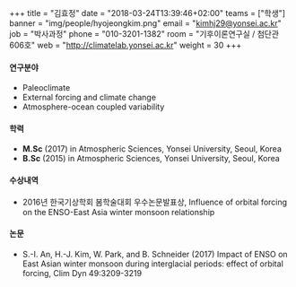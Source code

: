 +++
title = "김효정"
date = "2018-03-24T13:39:46+02:00"
teams = ["학생"]
banner = "img/people/hyojeongkim.png"
email = "kimhj29@yonsei.ac.kr"
job = "박사과정"
phone = "010-3201-1382"
room = "기후이론연구실 / 첨단관 606호"
web = "http://climatelab.yonsei.ac.kr"
weight = 30
+++

#### 연구분야
+ Paleoclimate
+ External forcing and climate change
+ Atmosphere-ocean coupled variability

#### 학력
 + **M.Sc** (2017) in Atmospheric Sciences, Yonsei University, Seoul, Korea
 + **B.Sc** (2015) in Atmospheric Sciences, Yonsei University, Seoul, Korea

#### 수상내역
 + 2016년 한국기상학회 봄학술대회 우수논문발표상, Influence of orbital forcing on the ENSO-East Asia winter monsoon relationship

#### 논문
+ S.-I. An, H.-J. Kim, W. Park, and B. Schneider (2017) Impact of ENSO on East Asian winter monsoon
during interglacial periods: effect of orbital forcing, Clim Dyn 49:3209-3219

